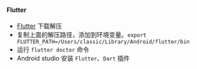 #### Flutter

- [Flutter](https://flutter.dev/docs/development/tools/sdk/releases) 下载解压
- 复制上面的解压路径，添加到环境变量。`export FLUTTER_PATH=/Users/classic/Library/Android/flutter/bin`
- 运行 `flutter doctor` 命令
- Android studio 安装 `Flutter`、`Dart` 插件
